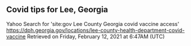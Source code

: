 ## Covid tips for Lee, Georgia

Yahoo Search for 'site:gov Lee County Georgia covid vaccine access'
https://dph.georgia.gov/locations/lee-county-health-department-covid-vaccine
Retrieved on Friday, February 12, 2021 at 6:47AM (UTC)